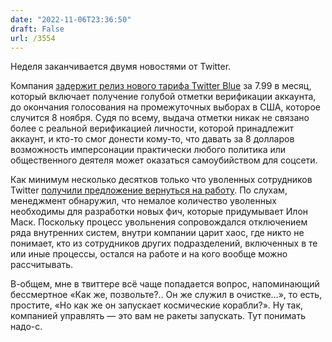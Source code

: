 ```yaml
---
date: "2022-11-06T23:36:50"
draft: False
url: /3554
---
```


Неделя заканчивается двумя новостями от Twitter.

Компания [задержит релиз нового тарифа Twitter Blue](https://www.nytimes.com/2022/11/06/technology/twitter-verification-check-marks.html) за 7.99 в месяц, который включает получение голубой отметки верификации аккаунта, до окончания голосования на промежуточных выборах в США, которое случится 8 ноября. Судя по всему, выдача отметки никак не связано более с реальной верификацией личности, которой принадлежит аккаунт, и кто-то смог донести кому-то, что давать за 8 долларов возможность имперсонации практически любого политика или общественного деятеля может оказаться самоубийством для соцсети. 

Как минимум несколько десятков только что уволенных сотрудников Twitter [получили предложение вернуться на работу](https://www.bloomberg.com/news/articles/2022-11-06/twitter-now-asks-some-fired-workers-to-please-come-back?srnd=technology-vp). По слухам, менеджмент обнаружил, что немалое количество уволенных необходимы для разработки новых фич, которые придумывает Илон Маск. Поскольку процесс увольнения сопровождался отключением ряда внутренних систем, внутри компании царит хаос, где никто не понимает, кто из сотрудников других подразделений, включенных в те или иные процессы, остался на работе и на кого вообще можно рассчитывать.

В-общем, мне в твиттере всё чаще попадается вопрос, напоминающий бессмертное «Как же, позвольте?.. Он же служил в очистке…», то есть, простите, «Но как же он запускает космические корабли?». Ну так, компанией управлять — это вам не ракеты запускать. Тут понимать надо-с.
